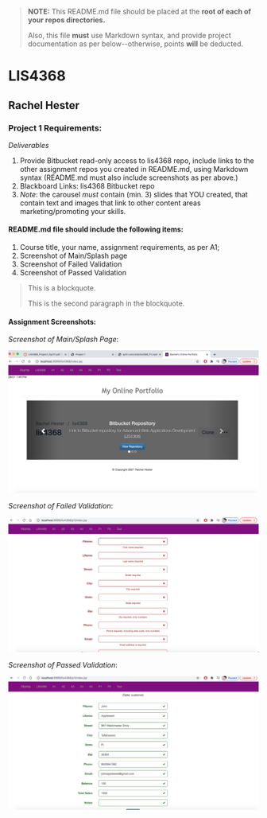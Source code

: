 > **NOTE:** This README.md file should be placed at the **root of each of your repos directories.**
>
>Also, this file **must** use Markdown syntax, and provide project documentation as per below--otherwise, points **will** be deducted.
>

# LIS4368

## Rachel Hester 

### Project 1 Requirements:

*Deliverables*

1. Provide Bitbucket read-only access to lis4368 repo, include links to the other assignment repos
you created in README.md, using Markdown syntax
(README.md must also include screenshots as per above.)
2. Blackboard Links: lis4368 Bitbucket repo
3. *Note*: the carousel *must* contain (min. 3) slides that YOU created, that contain text and images that link to other content areas marketing/promoting your skills.

#### README.md file should include the following items:

1. Course title, your name, assignment requirements, as per A1;
2. Screenshot of Main/Splash page
3. Screenshot of Failed Validation
4. Screenshot of Passed Validation


> This is a blockquote.
> 
> This is the second paragraph in the blockquote.
>


#### Assignment Screenshots:

*Screenshot of Main/Splash Page*:

![Main Page](img/P1_ScreenshotOfMainPage.png)

*Screenshot of Failed Validation*:

![P1 Failed Validation](img/P1_FailedValidation.png)

*Screenshot of Passed Validation*:

![P1 Passed Validation](img/P1_PassedValidation.png)






